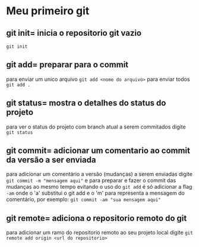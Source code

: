 # Meu primeiro git

## git init= inicia o repositorio git vazio
`git init`
## git add= preparar para o commit
para enviar um unico arquivo `git add <nome do arquivo>` para enviar todos `git add .`
## git status= mostra o detalhes do status do projeto
para ver o status do projeto com branch atual a serem commitados digite `git status`
## git commit= adicionar um comentario ao commit da versão a ser enviada 
para adicionar um comentário a versão (mudanças) a serem enviadas digite `git commit -m "mensagem aqui"`
e para preparar e fazer o commit das mudanças ao mesmo tempo evitando o uso do `git add`
é só adicionar a flag `-am` onde o 'a' substitui o git add e o 'm' para representa a mensagem do comentário, por exemplo: `git commit -am "sua mensagem aqui"`
## git remote= adiciona o repositorio remoto do git
para adicionar um ramo do repositorio remoto ao seu projeto local digite `git remote add origin <url do repositorio>`
